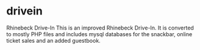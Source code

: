 # drivein
Rhinebeck Drive-In
This is an improved Rhinebeck Drive-In. It is converted to mostly PHP files and includes mysql databases for the snackbar, online ticket
sales and an added guestbook.
